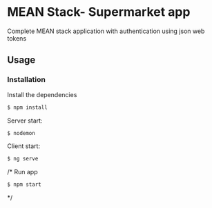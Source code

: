 # MEAN Stack- Supermarket app 


Complete MEAN stack application with authentication using json web tokens



## Usage


### Installation

Install the dependencies

```sh
$ npm install
```

Server start:
```sh
$ nodemon
```

Client start:
```sh
$ ng serve
```




/*
Run app

```sh
$ npm start
```
*/
